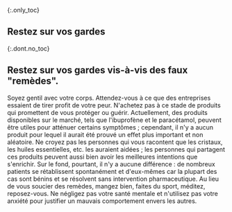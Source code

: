 {:.only_toc}
## Restez sur vos gardes

{:.dont.no_toc}
## Restez sur vos gardes vis-à-vis des faux "remèdes".

Soyez gentil avec votre corps. Attendez-vous à ce que des entreprises essaient de tirer profit de votre peur. N'achetez pas à ce stade de produits qui promettent de vous protéger ou guérir. Actuellement, des produits disponibles sur le marché, tels que l'ibuprofène et le paracétamol, peuvent être utiles pour atténuer certains symptômes ; cependant, il n'y a aucun produit pour lequel il aurait été prouvé un effet plus important et non aléatoire. Ne croyez pas les personnes qui vous racontent que les cristaux, les huiles essentielles, etc. les auraient aidées ; les personnes qui partagent ces produits peuvent aussi bien avoir les meilleures intentions que s'enrichir. Sur le fond, pourtant, il n'y a aucune différence : de nombreux patients se rétablissent spontanément et d'eux-mêmes car la plupart des cas sont bénins et se résolvent sans intervention pharmaceutique. Au lieu de vous soucier des remèdes, mangez bien, faites du sport, méditez, reposez-vous. Ne négligez pas votre santé mentale et n'utilisez pas votre anxiété pour justifier un mauvais comportement envers les autres.

